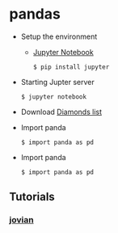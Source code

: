 # pandas

* Setup the environment
  * [Jupyter Notebook](https://realpython.com/jupyter-notebook-introduction/)
    ```
    $ pip install jupyter
    ```

* Starting Jupter server
    ``` 
    $ jupyter notebook
    ```

* Download [Diamonds list](https://www.kaggle.com/shivam2503/diamonds)    


* Import panda
    ``` 
    $ import panda as pd
    ```

* Import panda
    ``` 
    $ import panda as pd
    ```



## Tutorials
### [jovian](https://www.youtube.com/redirect?event=video_description&redir_token=QUFFLUhqbmhXbUR0QWFOVl9UNEdQWVgxRzF3elNKZUJ5QXxBQ3Jtc0tsenNGRlQwNmd5NzJxWEhRT1FnVDVQNGdveGNqRGNzMjNNV2x3ZWdlSlViNEJoYl83bXNQc1RjWi1IakJlY0ItLXR1Vm8xLXhXNGczbE1POUhFZ1E4NkJkaHN5Unl4WFh0dk1MUXI3bXFZUDBxNXJRbw&q=https%3A%2F%2Fjovian.ai%2Faakashns%2F100-numpy-exercises)